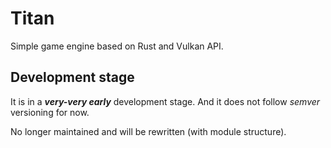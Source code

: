 # Titan

Simple game engine based on Rust and Vulkan API.

## Development stage

It is in a ***very-very early*** development stage.
And it does not follow *semver* versioning for now.

No longer maintained and will be rewritten (with module structure).
